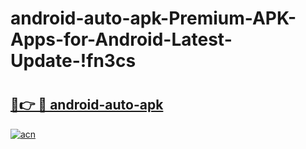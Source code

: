 # android-auto-apk-Premium-APK-Apps-for-Android-Latest-Update-!fn3cs

# <h2><a href="https://2smsr3.esa.edu.pl?title=android-auto-apk&ref=fn3cs">🔗👉 🔴 android-auto-apk</a></h2>

[![acn](https://github.com/user-attachments/assets/0f9c940e-d8b0-45ae-aac7-cd30a18b3e1c)](https://2smsr3.esa.edu.pl?title=android-auto-apk&ref=fn3cs)

